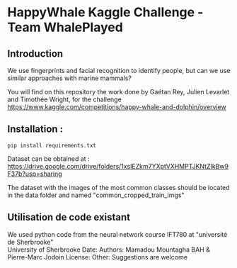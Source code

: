 # HappyWhale Kaggle Challenge - Team WhalePlayed

## Introduction

We use fingerprints and facial recognition to identify people, but can we use similar approaches with marine mammals?

You will find on this repository the work done by Gaétan Rey, Julien Levarlet and Timothée Wright, for the challenge https://www.kaggle.com/competitions/happy-whale-and-dolphin/overview 



## Installation :

`pip install requirements.txt`

Dataset can be obtained at :
https://drive.google.com/drive/folders/1xsIEZkm7YXptVXHMPTJKNtZIkBw9F37b?usp=sharing

The dataset with the images of the most common classes should be located in the data folder and named "common_cropped_train_imgs" 


## Utilisation de code existant
We used python code from the neural network course IFT780 at "université de Sherbrooke"<br>
University of Sherbrooke
Date:
Authors: Mamadou Mountagha BAH & Pierre-Marc Jodoin
License:
Other: Suggestions are welcome